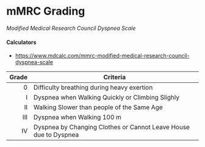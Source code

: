 # mMRC Grading

_Modified Medical Research Council Dyspnea Scale_

#### Calculators

- https://www.mdcalc.com/mmrc-modified-medical-research-council-dyspnea-scale

| Grade | Criteria |
| ---: | --- |
| 0 | Difficulty breathing during heavy exertion |
| I | Dyspnea when Walking Quickly or Climbing Slighly |
| II | Walking Slower than people of the Same Age |
| III | Dyspnea when Walking 100 m |
| IV | Dyspnea by Changing Clothes or Cannot Leave House due to Dyspnea |